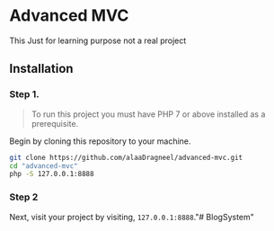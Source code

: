 # Advanced MVC

This Just for learning purpose not a real project

## Installation

### Step 1.

> To run this project you must have PHP 7 or above installed as a prerequisite.

Begin by cloning this repository to your machine.

```bash
git clone https://github.com/alaaDragneel/advanced-mvc.git
cd "advanced-mvc"
php -S 127.0.0.1:8888
```

### Step 2

Next, visit your project by visiting, `127.0.0.1:8888`."# BlogSystem" 
